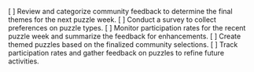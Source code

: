 [ ] Review and categorize community feedback to determine the final themes for the next puzzle week.
[ ] Conduct a survey to collect preferences on puzzle types.
[ ] Monitor participation rates for the recent puzzle week and summarize the feedback for enhancements.
[ ] Create themed puzzles based on the finalized community selections.
[ ] Track participation rates and gather feedback on puzzles to refine future activities.